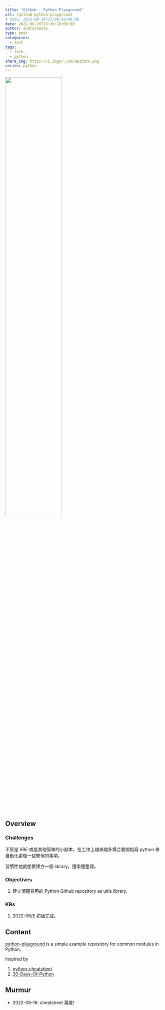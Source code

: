 ```yaml
---
title: "Github - Python Playground"
url: /github-python-playground
# date: 2022-08-16T13:08:16+08:00
date: 2022-08-16T13:30:16+08:00
author: androchentw
type: post
categories:
  - tech
tags: 
  - tech
  - python
share_img: https://i.imgur.com/Qe3Dzt6.png
series: python
---
```


<img style="width:60%;" src="https://i.imgur.com/Qe3Dzt6.png">

## Overview


### Challenges

不管是 SRE 或是其他簡單的小腳本，在工作上越來越多場合要開始寫 python 來自動化處理一些繁瑣的事項。

習慣性地就想要建立一個 library，邊學邊整理。


### Objectives

1. 建立清楚易用的 Python Github repository as utils library.

### KRs

1. 2022-08/E 初版完成。

<!--more-->

## Content

[python-playground](https://github.com/androchentw/python-playground) is a simple example repository for common modules in Python.

Inspired by 

1. [python-cheatsheet](https://github.com/androchentw/python-cheatsheet)
2. [30-Days-Of-Python](https://github.com/androchentw/30-Days-Of-Python)


## Murmur

* 2022-08-16: cheatsheet 萬歲!

